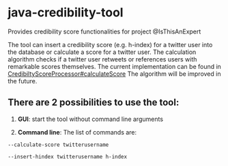 # java-credibility-tool
Provides credibility score functionalities for project @IsThisAnExpert

The tool can insert a credibility score (e.g. h-index) for a twitter user into the database or calculate a score for a twitter user.
The calculation algorithm checks if a twitter user retweets or references users with remarkable scores themselves. The current implementation can be found in [CredibiltyScoreProcessor#calculateScore](https://github.com/IsThisAnExpert/java-credibility-tool/blob/master/src/isthisanexpert/credibility/CredibiltyScoreProcessor.java)
The algorithm will be improved in the future.


## There are 2 possibilities to use the tool:

1) **GUI**: start the tool without command line arguments

2) **Command line**: The list of commands are:

`--calculate-score twitterusername`

`--insert-hindex twitterusername h-index`
